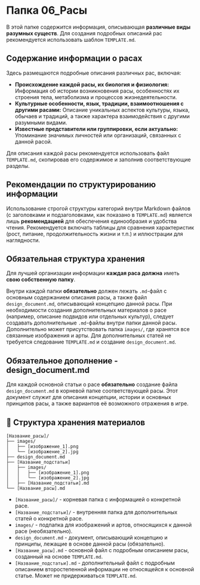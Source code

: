 # Папка 06_Расы

В этой папке содержится информация, описывающая **различные виды разумных существ**. Для создания подробных описаний рас рекомендуется использовать шаблон `TEMPLATE.md`.

## Содержание информации о расах

Здесь размещаются подробные описания различных рас, включая:

- **Происхождение каждой расы, их биология и физиология:**  Информация об истории возникновения расы, особенностях их строения тела, метаболизма и процессов жизнедеятельности.
- **Культурные особенности, язык, традиции, взаимоотношения с другими расами:**  Описание уникальных аспектов культуры, языка, обычаев и традиций, а также характера взаимодействия с другими разумными видами.
- **Известные представители или группировки, если актуально:**  Упоминание значимых личностей или организаций, связанных с данной расой.

Для описания каждой расы рекомендуется использовать файл `TEMPLATE.md`, скопировав его содержимое и заполнив соответствующие разделы.

## Рекомендации по структурированию информации

Использование строгой структуры категорий внутри Markdown файлов (с заголовками и подзаголовками, как показано в `TEMPLATE.md`) является лишь **рекомендацией** для обеспечения единообразия и удобства чтения. Рекомендуется включать таблицы для сравнения характеристик (рост, питание, продолжительность жизни и т.п.) и иллюстрации для наглядности.

## Обязательная структура хранения

Для лучшей организации информации **каждая раса** **должна** иметь **свою собственную папку**.

Внутри каждой папки **обязательно** должен лежать `.md`-файл с основным содержанием описания расы, а также файл `design_document.md`, описывающий концепцию данной расы. При необходимости создания дополнительных материалов о расе (например, описание подвидов или отдельных культур), следует создавать дополнительные `.md`-файлы внутри папки данной расы. Дополнительно может присутствовать папка `images/`, где хранятся все связанные изображения и арты. Для дополнительных статей не требуется следование `TEMPLATE.md` и создание `design_document.md`.

## Обязательное дополнение - design_document.md

Для каждой основной статьи о расе **обязательно** создание файла `design_document.md` в корневой папке соответствующей расы. Этот документ служит для описания концепции, истории и основных принципов расы, а также вариантов её возможного отражения в игре.

## 📁 Структура хранения материалов

```
[Название_расы]/
├── images/
│   ├── [изображение_1].png
│   └── [изображение_2].jpg
├── design_document.md
├── [Название_подстатьи]
│   ├── images/
│   │   ├── [изображение_1].png
│   │   └── [изображение_2].jpg
│   ├── [Название_подстатьи].md
└── [Название_расы].md
```

- `[Название_расы]/` - корневая папка с информацией о конкретной расе.
- `[Название_подстатьи]/` - внутренняя папка для дополнительных статей о конкретной расе.
- `images/` - подпапка для изображений и артов, относящихся к данной расе (необязательно).
- `design_document.md` - документ, описывающий концепцию и принципы, лежащие в основе данной расы (обязательно).
- `[Название_расы].md` - основной файл с подробным описанием расы, созданный на основе `TEMPLATE.md`.
- `[Название_подстатьи].md` - дополнительный файл с подробным описанием второстепенной информации не относящейся к основной статье. Может не придерживаться `TEMPLATE.md`.

